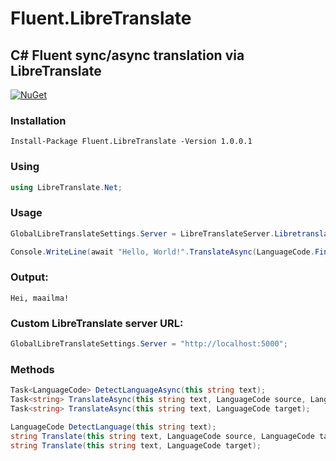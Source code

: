 # Fluent.LibreTranslate

## C# Fluent sync/async translation via LibreTranslate
[![NuGet](https://img.shields.io/nuget/v/Fluent.LibreTranslate.svg)](https://www.nuget.org/packages/Fluent.LibreTranslate/)
### Installation
`Install-Package Fluent.LibreTranslate -Version 1.0.0.1`
### Using
```csharp
using LibreTranslate.Net;
```
### Usage
```csharp
GlobalLibreTranslateSettings.Server = LibreTranslateServer.Libretranslate_de;

Console.WriteLine(await "Hello, World!".TranslateAsync(LanguageCode.Finnish));
```
### Output:
```
Hei, maailma!
```
### Custom LibreTranslate server URL:
```csharp
GlobalLibreTranslateSettings.Server = "http://localhost:5000";
```
### Methods
```csharp
Task<LanguageCode> DetectLanguageAsync(this string text);
Task<string> TranslateAsync(this string text, LanguageCode source, LanguageCode target);
Task<string> TranslateAsync(this string text, LanguageCode target);

LanguageCode DetectLanguage(this string text);
string Translate(this string text, LanguageCode source, LanguageCode target);
string Translate(this string text, LanguageCode target);
```
